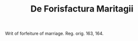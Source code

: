 ---
title: De Forisfactura Maritagii
letter: D
permalink: "/definitions/bld-de-forisfactura-maritagii.html"
body: Writ of forfeiture of marriage. Reg. orig. 163, 164.
published_at: '2018-07-07'
source: Black's Law Dictionary 2nd Ed (1910)
layout: post
---